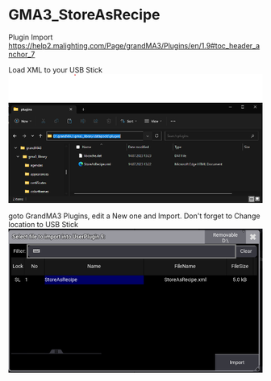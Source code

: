 # GMA3_StoreAsRecipe

Plugin Import
https://help2.malighting.com/Page/grandMA3/Plugins/en/1.9#toc_header_anchor_7


Load XML to your USB Stick
![USB-Stick](gma-plugin.png)

goto GrandMA3 Plugins, edit a New one and Import. Don't forget to Change location to USB Stick
![Plgin-Import](gma-plugin2.png)

